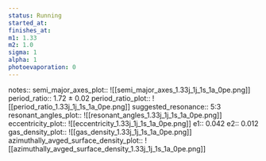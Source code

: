```yaml
---
status: Running
started_at:
finishes_at:
m1: 1.33
m2: 1.0
sigma: 1
alpha: 1
photoevaporation: 0
---
```


notes::
semi_major_axes_plot:: ![[semi_major_axes_1.33j_1j_1s_1a_0pe.png]]
period_ratio:: 1.72 ± 0.02
period_ratio_plot:: ![[period_ratio_1.33j_1j_1s_1a_0pe.png]]
suggested_resonance:: 5:3
resonant_angles_plot:: ![[resonant_angles_1.33j_1j_1s_1a_0pe.png]]
eccentricity_plot:: ![[eccentricity_1.33j_1j_1s_1a_0pe.png]]
e1:: 0.042
e2:: 0.012
gas_density_plot:: ![[gas_density_1.33j_1j_1s_1a_0pe.png]]
azimuthally_avged_surface_density_plot:: ![[azimuthally_avged_surface_density_1.33j_1j_1s_1a_0pe.png]]
